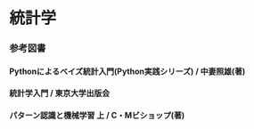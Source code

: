 # 統計学

### 参考図書
#### Pythonによるベイズ統計入門(Python実践シリーズ) / 中妻照雄(著)
#### 統計学入門 / 東京大学出版会
#### パターン認識と機械学習 上 / C・Mビショップ(著)
